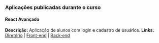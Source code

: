 ### Aplicações publicadas durante o curso 

#### React Avançado
**Descrição:** Aplicação de alunos com login e cadastro de usuários.
**Links:** [Diretório](https://github.com/Kamila-Vieira/udemy_javacript/tree/master/React/aplicacao-alunos) | [Front-end](https://udemy-course-studentsapp.netlify.app) | [Back-end](https://udemy-alunos.up.railway.app)

